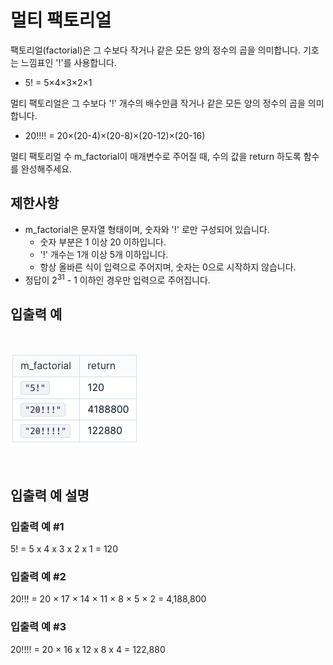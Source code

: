 # 멀티 팩토리얼

팩토리얼(factorial)은 그 수보다 작거나 같은 모든 양의 정수의 곱을 의미합니다. 기호는 느낌표인 '!'를 사용합니다.

- 5! = 5×4×3×2×1

멀티 팩토리얼은 그 수보다 '!' 개수의 배수만큼 작거나 같은 모든 양의 정수의 곱을 의미합니다.

- 20!!!! = 20×(20-4)×(20-8)×(20-12)×(20-16)

멀티 팩토리얼 수 m_factorial이 매개변수로 주어질 때, 수의 값을 return 하도록 함수를 완성해주세요.

## 제한사항

- m_factorial은 문자열 형태이며, 숫자와 '!' 로만 구성되어 있습니다.
  - 숫자 부분은 1 이상 20 이하입니다.
  - '!' 개수는 1개 이상 5개 이하입니다.
  - 항상 올바른 식이 입력으로 주어지며, 숫자는 0으로 시작하지 않습니다.
- 정답이 2<sup>31</sup> - 1 이하인 경우만 입력으로 주어집니다.

## 입출력 예

<br>

![](multiFactorial.png)

<br>

## 입출력 예 설명

### 입출력 예 #1

5! = 5 x 4 x 3 x 2 x 1 = 120

### 입출력 예 #2

20!!! = 20 × 17 × 14 × 11 × 8 × 5 × 2 = 4,188,800

### 입출력 예 #3

20!!!! = 20 × 16 x 12 x 8 x 4 = 122,880

